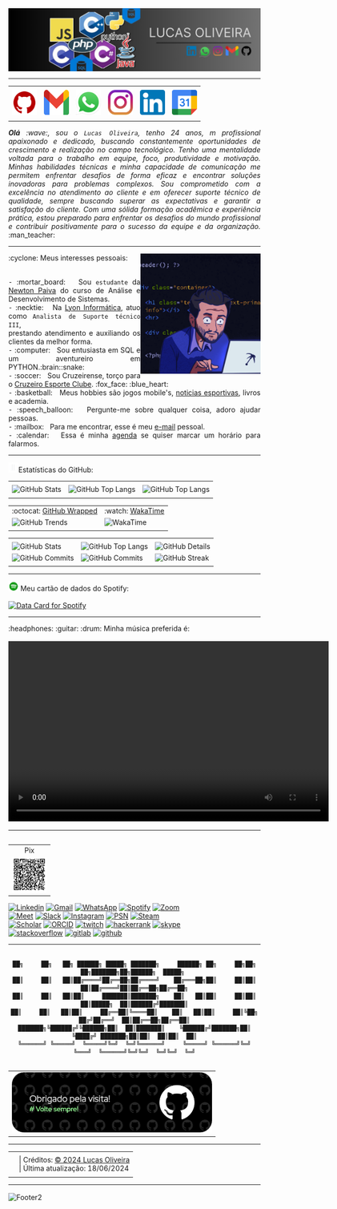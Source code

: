 <div>
<img align="center" alt="Header" src="https://github.com/16Lucas/16Lucas/blob/main/img/head3.jpg"/>
</div>

-----

<div align="center">
<table>
<tr>
 <td align="center" colspan="11"></td>
</tr> 
<tr>
<td><a href="https://github.com/16Lucas/" target="_blank"><img src="https://github.com/16Lucas/16Lucas/blob/main/img/github5.png" width="50px" height="50px"/></a>
</td>
<td><a href="mailto:lucasazevedo1620@gmail.com" target="_blank"><img src="https://github.com/16Lucas/16Lucas/blob/main/img/gmail3.png" width="50px" height="50px"/></a>
</td>
<td><a href="https://wa.me/5531999071979" target="_blank"><img src="https://github.com/16Lucas/16Lucas/blob/main/img/wpp2.png" width="50px" height="50px"/></a>
</td>
<td><a href="https://www.instagram.com/pintad0/" target="_blank"><img src="https://github.com/16Lucas/16Lucas/blob/main/img/insta2.png" width="50px" height="50px"/></a>
</td>
<td><a href="https://www.linkedin.com/in/lucas0liveira/" target="_blank"><img src="https://github.com/16Lucas/16Lucas/blob/main/img/linkedin2.png" width="50px" height="50px"/></a>
</td>
<td><a href="https://calendly.com/lucasazevedo1620" target="_blank"><img src="https://github.com/16Lucas/16Lucas/blob/main/img/calendar2.png" width="50px" height="50px"/></a>
</td>
</tr>
<tr>
 <td align="center" colspan="11"></td>
</tr> 
</table>

</div>
<div align="justify">
<i><b>Olá</b> :wave:, sou o <code>Lucas Oliveira</code>, tenho 24 anos, m profissional apaixonado e dedicado, buscando constantemente oportunidades de crescimento e realização no campo tecnológico. Tenho uma mentalidade voltada para o trabalho em equipe, foco, produtividade e motivação. Minhas habilidades técnicas e minha capacidade de comunicação me permitem enfrentar desafios de forma eficaz e encontrar soluções inovadoras para problemas complexos. Sou comprometido com a excelência no atendimento ao cliente e em oferecer suporte técnico de qualidade, sempre buscando superar as expectativas e garantir a satisfação do cliente. Com uma sólida formação acadêmica e experiência prática, estou preparado para enfrentar os desafios do mundo profissional e contribuir positivamente para o sucesso da equipe e da organização.</i> :man_teacher:<br />
</div>

-----

<div>
<div>
<img align="right" alt="GIF" src="https://github.com/16Lucas/16Lucas/blob/main/img/dev.gif" width="240" height="240px"/>
</div>

<summary>:cyclone: Meus interesses pessoais:</summary><br />

<div align="justify">
<p> 
⁃ :mortar_board: &nbsp; Sou <code>estudante</code> da <a href="https://newtonpaiva.br/" target="_blank">Newton Paiva</a> do curso de Análise e Desenvolvimento de Sistemas.<br />
⁃ :necktie: &nbsp; Na <a href="https://www.lyon.com.br/" target="_blank">Lyon Informática</a>, atuo como <code>Analista de Suporte técnico III</code>, <br />prestando atendimento e auxiliando os clientes da melhor forma.<br />
⁃ :computer: &nbsp; Sou entusiasta em SQL e um aventureiro em PYTHON.:brain::snake: <br />
⁃ :soccer: &nbsp; Sou Cruzeirense, torço para o <a href="https://www.cruzeiro.com.br/" target="_blank">Cruzeiro Esporte Clube</a>. :fox_face: :blue_heart: <br />
⁃ :basketball: &nbsp; Meus hobbies são jogos mobile's, <a href="https://ge.globo.com/futebol/times/cruzeiro/" target="_blank">noticias esportivas</a>, livros e academia.<br />
⁃ :speech_balloon: &nbsp; Pergunte-me sobre qualquer coisa, adoro ajudar pessoas.<br />
⁃ :mailbox: &nbsp; Para me encontrar, esse é meu <a href="mailto:lucasazevedo1620@gmail.com" target="_blank">e-mail</a> pessoal.<br />
⁃ :calendar: &nbsp; Essa é minha <a href="https://calendly.com/lucasazevedo1620/30min" target="_blank">agenda</a> se quiser marcar um horário para falarmos.<br />
</p>
</div>
</div>

-----

<summary><img height="20" alt="GIF" src="https://github.com/16Lucas/16Lucas/blob/main/img/graphic.gif"/>Estatísticas do GitHub:</summary>

<div align="center">
<table>
<tr>
 <td align="center" colspan="3"></td>
</tr> 
<tr>
<td>
<img alt="GitHub Stats" src="https://github-readme-stats.vercel.app/api?username=16Lucas&show=reviews,discussions_started,discussions_answered,prs_merged,prs_merged_percentage&rank_icon=percentile&theme=dark&locale=pt-br&card_width=480"/>
</td>
<td>
<img alt="GitHub Top Langs" src="https://github-readme-stats.vercel.app/api/top-langs/?username=16Lucas&theme=dark&locale=pt-br&langs_count=7"/>
</td>
<td>
<img alt="GitHub Top Langs" src="https://github-readme-stats.vercel.app/api/top-langs/?username=16Lucas&layout=pie&theme=dark&locale=pt-br"/>
</td>
</tr>
<tr>
 <td align="center" colspan="3"></td>
</tr> 
</table>
<table>
<tr>
 <td align="center">:octocat: <a href="https://www.githubwrapped.io/16Lucas" target="_blank">GitHub Wrapped</a></td>
 <td align="center">:watch: <a href="https://wakatime.com/@pintad0">WakaTime</a></td>
</tr>
<tr>
<td>
<img alt="GitHub Trends" src="https://api.githubtrends.io/user/svg/16Lucas/repos?time_range=one_year&loc_metric=changed&theme=dark"/>
</td>
<td>
<img alt="WakaTime" src="https://github-readme-stats.vercel.app/api/wakatime?username=16Lucas&theme=dark&layout=compact"/>
</td>
</tr>
<tr>
 <td align="center"></td>
 <td align="center"></td>
</tr> 
</table>
<table>
<tr>
 <td align="center" colspan="3"></td>
</tr> 
<tr>
<td>
<img alt="GitHub Stats" width="200px" src="http://github-profile-summary-cards.vercel.app/api/cards/stats?username=16Lucas&theme=github_dark"/>
</td>
<td>
<img alt="GitHub Top Langs" width="200px" src="http://github-profile-summary-cards.vercel.app/api/cards/repos-per-language?username=16Lucas&theme=github_dark"/>
</td>
<td>
<img alt="GitHub Details" width="420px" src="http://github-profile-summary-cards.vercel.app/api/cards/profile-details?username=16Lucas&theme=github_dark"/>
</td>
</tr>
<tr>
<td>
<img alt="GitHub Commits" width="200px" src="http://github-profile-summary-cards.vercel.app/api/cards/productive-time?username=16Lucas&theme=github_dark&utcOffset=8"/>
</td>
<td>
<img alt="GitHub Commits" width="200px" src="http://github-profile-summary-cards.vercel.app/api/cards/most-commit-language?username=16Lucas&theme=github_dark"/>
</td>
<td>
<img alt="GitHub Streak" width="420px" src="https://streak-stats.demolab.com?user=16Lucas&theme=dark&locale=pt_BR&date_format=j%20M%5B%20Y%5D"/>
</td>
</tr>
<tr>
 <td align="center" colspan="3"></td>
</tr> 
</table>
</div>
</div>

-----

<div>
<summary><img height="20" alt="GIF" src="https://github.com/16Lucas/16Lucas/blob/main/img/spotify.gif"/>  Meu cartão de dados do Spotify:</summary><br />
<a href="https://data-card-for-spotify.herokuapp.com/card?user_id=12160214089">
  <img src="https://data-card-for-spotify.herokuapp.com/api/card?user_id=12160214089" alt="Data Card for Spotify">
</a>
</div>

-----

<div>
<summary>:headphones: :guitar: :drum: Minha música preferida é:</summary><br/>
</div>

<div align="center">
  <video src="https://github.com/16Lucas/16Lucas/assets/94024150/aaa4fa05-c9c7-456d-878f-d20375ebfdf8" controls width="640" height="360"></video>
</div>

-----

<div>
<table align="right">
<tr>
 <td align="center" colspan="1">Pix</td>
</tr> 
<tr>
<td><img src="https://github.com/16Lucas/16Lucas/blob/main/img/Pix.jpg" width="70px" height="70px"/></td>
</tr>
</table>
<a href="https://www.linkedin.com/in/lucas0liveira/" target="_blank"><img alt="Linkedin" src="https://img.shields.io/badge/LinkedIn-0077B5?style=for-the-badge&logo=linkedin&logoColor=white"/></a>
<a href="mailto:lucasazevedo1620@gmail.com" target="_blank"><img alt="Gmail" src="https://img.shields.io/badge/Gmail-D14836?style=for-the-badge&logo=gmail&logoColor=white"/></a>
<a href="https://wa.me/5531999071979" target="_blank"><img alt="WhatsApp" src="https://img.shields.io/badge/WhatsApp-25D366?style=for-the-badge&logo=whatsapp&logoColor=white"/></a>
<a href="https://open.spotify.com/user/12160214089?si=9dacf15c5ec142b2" target="_blank"><img alt="Spotify" src="https://img.shields.io/badge/Spotify-1ED760?&style=for-the-badge&logo=spotify&logoColor=white"/></a>
<a href="https://us05web.zoom.us/j/2425760565?pwd=aDR1L3RRY2x4U09iWDVTRWxxMjdmQT09" target="_blank"><img alt="Zoom" src="https://img.shields.io/badge/Zoom-2D8CFF?style=for-the-badge&logo=zoom&logoColor=white"/></a><br />
<a href="https://meet.google.com/" target="_blank"><img alt="Meet" src="https://img.shields.io/badge/Google%20Meet-00897B?style=for-the-badge&logo=google-meet&logoColor=white"/></a>
<a href="https://slack.com/app_redirect?channel=UVD9N6VCL" target="_blank"><img alt="Slack" src="https://img.shields.io/badge/Slack-4A154B?style=for-the-badge&logo=slack&logoColor=white"/></a>
<a href="https://www.instagram.com/pintad0/" target="_blank"><img alt="Instagram" src="https://img.shields.io/badge/Instagram-E4405F?style=for-the-badge&logo=instagram&logoColor=white"/></a>
<a href="https://www.playstation.com/pt-br/support/account/add-friends-psn/" target="_blank"><img alt="PSN" src="https://img.shields.io/badge/PlayStation-003791?style=for-the-badge&logo=playstation&logoColor=white"/></a>
<a href="https://steamcommunity.com/id//" target="_blank"><img alt="Steam" src="https://img.shields.io/badge/Steam-000000?style=for-the-badge&logo=steam&logoColor=white"/></a><br />
<a href="https://scholar.google.com.br/citations?user=OARYxSYAAAAJ&hl=pt-BR&oi=ao" target="_blank"><img alt="Scholar" src="https://img.shields.io/badge/Google_Scholar-4285F4?style=for-the-badge&logo=google-scholar&logoColor=white"/></a>
<a href="https://orcid.org/
0000-0001-7538-5927" target="_blank"><img alt="ORCID" src="https://img.shields.io/badge/orcid-A6CE39?style=for-the-badge&logo=orcid&logoColor=white"/></a>
<a href="https://www.twitch.tv/" target="_blank"><img alt="twitch" src="https://img.shields.io/badge/Twitch-9146FF?style=for-the-badge&logo=twitch&logoColor=white"/></a>
<a href="https://www.hackerrank.com/" target="_blank"><img alt="hackerrank" src="https://img.shields.io/badge/-Hackerrank-2EC866?style=for-the-badge&logo=HackerRank&logoColor=white"/></a>
<a href="https://join.skype.com/invite/" target="_blank"><img alt="skype" src="https://img.shields.io/badge/Skype-00AFF0?style=for-the-badge&logo=skype&logoColor=white"/></a>
<br />
<a href="https://stackoverflow.com/users/22206141/" target="_blank"><img alt="stackoverflow" src="https://img.shields.io/badge/Stack_Overflow-FE7A16?style=for-the-badge&logo=stack-overflow&logoColor=white"/></a>
<a href="https://gitlab.com/" target="_blank"><img alt="gitlab" src="https://img.shields.io/badge/GitLab-330F63?style=for-the-badge&logo=gitlab&logoColor=white"/></a>
<a href="https://github.com/" target="_blank"><img alt="github" src="https://img.shields.io/badge/GitHub-100000?style=for-the-badge&logo=github&logoColor=white"/></a>
</div>

-----

<div align="center">

```text

██╗     ██╗   ██╗ ██████╗ █████╗ ███████╗     ██████╗ ██╗     ██╗██╗   ██╗███████╗██╗██████╗  █████╗ 
██║     ██║   ██║██╔════╝██╔══██╗██╔════╝    ██╔═══██╗██║     ██║██║   ██║██╔════╝██║██╔══██╗██╔══██╗
██║     ██║   ██║██║     ███████║███████╗    ██║   ██║██║     ██║██║   ██║█████╗  ██║██████╔╝███████║
██║     ██║   ██║██║     ██╔══██║╚════██║    ██║   ██║██║     ██║╚██╗ ██╔╝██╔══╝  ██║██╔══██╗██╔══██║
███████╗╚██████╔╝╚██████╗██║  ██║███████║    ╚██████╔╝███████╗██║ ╚████╔╝ ███████╗██║██║  ██║██║  ██║
╚══════╝ ╚═════╝  ╚═════╝╚═╝  ╚═╝╚══════╝     ╚═════╝ ╚══════╝╚═╝  ╚═══╝  ╚══════╝╚═╝╚═╝  ╚═╝╚═╝  ╚═╝
                                                                                                                                                                                       
```                                        
</div>
<div align="center">
<table>
<td>
<a href="https://github.com/16Lucas" target="_blank"><img align="center" width="400px" height="120px" src="https://github.com/16Lucas/16Lucas/blob/main/img/githubfooter1.png" alt="github-footer1"/></a>
</td>
</tr>
<tr>
 <td align="center" colspan="2"></td>
</tr> 
</table>
</div>

-----

<div>
<table align="center">
<tr>
 <td align="center" colspan="2"></td>
</tr> 
<tr>
<td>
<a href="https://github.com/16Lucas" target="_blank"></a>
</td>
<td>
| Créditos: <a href="https://github.com/16Lucas" target="_blank">© 2024 Lucas Oliveira</a><br />
| Última atualização: 18/06/2024
</td>
</tr>
<tr>
 <td align="center" colspan="2"></td>
</tr> 
</table>
</div>

-----

<img align="center" alt="Footer2" src="https://capsule-render.vercel.app/api?type=waving&height=100&color=gray&section=footer"/>

<!---
